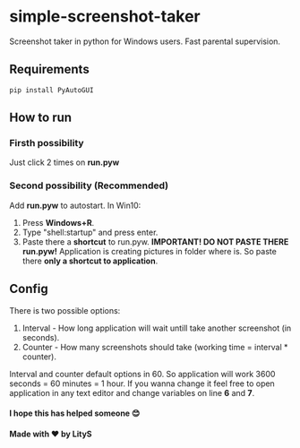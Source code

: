 # simple-screenshot-taker
Screenshot taker in python for Windows users. Fast parental supervision.

## Requirements
`pip install PyAutoGUI`

## How to run
### Firsth possibility
Just click 2 times on **run.pyw**
### Second possibility (Recommended)
Add **run.pyw** to autostart. In Win10:
1. Press **Windows+R**.
2. Type "shell:startup" and press enter.
3. Paste there a **shortcut** to run.pyw.
**IMPORTANT! DO NOT PASTE THERE run.pyw!** Application is creating pictures in folder where is. So paste there **only a shortcut to application**.

## Config
There is two possible options:
1. Interval - How long application will wait untill take another screenshot (in seconds).
2. Counter - How many screenshots should take (working time = interval * counter).

Interval and counter default options in 60. So application will work 3600 seconds = 60 minutes = 1 hour.
If you wanna change it feel free to open application in any text editor and change variables on line **6** and **7**.

#### I hope this has helped someone 😊
#### Made with ❤️ by LityS
